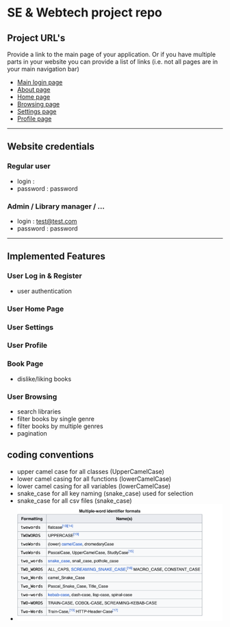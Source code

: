 # SE & Webtech project repo

## Project URL's
Provide a link to the main page of your application. Or if you have multiple parts in your website you can provide a list of links (i.e. not all pages are in your main navigation bar)
* [Main login page](https://a22web12.studev.groept.be/public/welcome)
* [About page](https://a22web12.studev.groept.be/public/about)
* [Home page](https://a22web12.studev.groept.be/public/home)
* [Browsing page](https://a22web12.studev.groept.be/public/browsing)
* [Settings page](https://a22web12.studev.groept.be/public/settings)
* [Profile page](https://a22web12.studev.groept.be/public/profile)

---

## Website credentials
### Regular user
- login : 
- password : password
### Admin / Library manager / ...
- login : test@test.com
- password : password

---

## Implemented Features

### User Log in & Register ###
* user authentication
### User Home Page ###
### User Settings ###
### User Profile ###
### Book Page ###
* dislike/liking books
### User Browsing ###
* search libraries
* filter books by single genre
* filter books by multiple genres
* pagination

## coding conventions
* upper camel case for all classes (UpperCamelCase)
* lower camel casing for all functions (lowerCamelCase)
* lower camel casing for all variables (lowerCamelCase)
* snake_case for all key naming (snake_case) used for selection
* snake_case for all csv files (snake_case)
* ![img.png](img.png)


